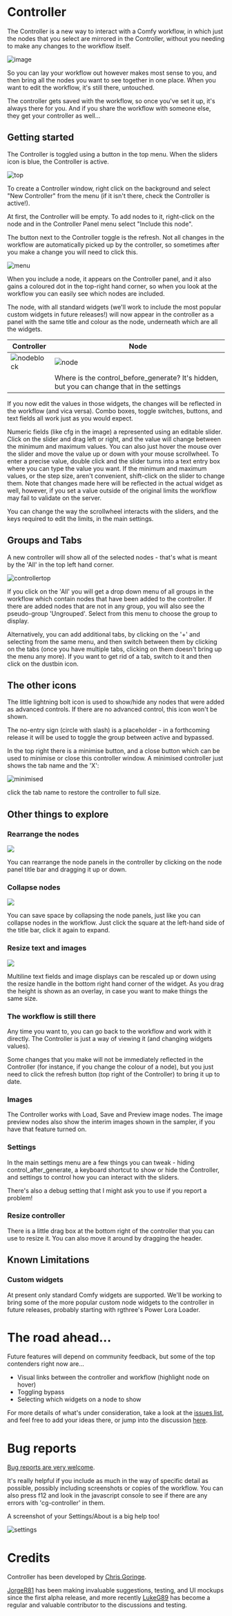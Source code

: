 # Controller

The Controller is a new way to interact with a Comfy workflow, 
in which just the nodes that you select are mirrored in the Controller, 
without you needing to make any changes to the workflow itself.

![image](images/example.png)

So you can lay your workflow out however makes most sense to you, 
and then bring all the nodes you want to see together in one place.
When you want to edit the workflow, it's still there, untouched.

The controller gets saved with the workflow, so once you've set it up, it's always there for you.
And if you share the workflow with someone else, they get your controller as well...

## Getting started

The Controller is toggled using a button in the top menu. When the sliders icon is blue, the Controller is active.

![top](images/top.png)

To create a Controller window, right click on the background and select "New Controller" from the menu (if it isn't there, check the Controller is active!).

At first, the Controller will be empty. To add nodes to it, right-click on the node and in the Controller Panel menu select "Include this node".

The button next to the Controller toggle is the refresh. Not all changes in the workflow are automatically picked up by the controller, 
so sometimes after you make a change you will need to click this.

![menu](images/menu.png)

When you include a node, it appears on the Controller panel, and it also gains a coloured dot in the top-right hand corner, 
so when you look at the workflow you can easily see which nodes are included.

The node, with all standard widgets (we'll work to include the most popular custom widgets in future releases!) will now appear in the controller
as a panel with the same title and colour as the node, underneath which are all the widgets. 

|Controller|Node|
|-|-|
|![nodeblock](images/nodeblock.png)|![node](images/ksampler.png)|
||Where is the control_before_generate? It's hidden, but you can change that in the settings|

If you now edit the values in those widgets, the changes will be reflected in the workflow (and vica versa). 
Combo boxes, toggle switches, buttons, and text fields all work just as you would expect. 

Numeric fields (like cfg in the image) a represented using an editable slider. 
Click on the slider and drag left or right, and the value will change between the minimum and maximum values.
You can also just hover the mouse over the slider and move the value up or down with your mouse scrollwheel.
To enter a precise value, double click and the slider turns into a text entry box where you can type the value you want.
If the minimum and maximum values, or the step size, aren't convenient, shift-click on the slider to change them. 
Note that changes made here will be reflected in the actual widget as well, however, if you set a value outside 
of the original limits the workflow may fail to validate on the server.

You can change the way the scrollwheel interacts with the sliders, and the keys required to edit the limits, in the main settings.

## Groups and Tabs

A new controller will show all of the selected nodes - that's what is meant by the 'All' in the top left hand corner.

![controllertop](images/controllertop.png)

If you click on the 'All' you will get a drop down menu of all groups in the workflow 
which contain nodes that have been added to the controller. If there are added nodes that
are not in any group, you will also see the pseudo-group 'Ungrouped'. 
Select from this menu to choose the group to display.

Alternatively, you can add additional tabs, by clicking on the '+' and selecting from the same menu,
and then switch between them by clicking on the tabs (once you have multiple tabs, clicking on them
doesn't bring up the menu any more). If you want to get rid of a tab, switch to it and then click on the dustbin icon.

## The other icons

The little lightning bolt icon is used to show/hide any nodes that were added as advanced controls. 
If there are no advanced control, this icon won't be shown.

The no-entry sign (circle with slash) is a placeholder - in a forthcoming release it will be
used to toggle the group between active and bypassed.

In the top right there is a minimise button, and a close button which can be used to minimise or close
this controller window. A minimised controller just shows the tab name and the 'X':

![minimised](images/minimised.png)

click the tab name to restore the controller to full size.

## Other things to explore

### Rearrange the nodes

<img src="images/drag.png" style="padding-right:8px;"/>

You can rearrange the node panels in the controller by clicking on the node panel title bar and dragging it up or down.

### Collapse nodes

<img src="images/collapse.png" style="padding-right:8px;"/>

You can save space by collapsing the node panels, just like you can collapse nodes in the workflow. Just click the square
at the left-hand side of the title bar, click it again to expand.

### Resize text and images

<img src="images/resize.png" style="padding-right:8px;"/>

Multiline text fields and image displays can be rescaled up or down using the resize handle in the bottom right hand corner of the widget.
As you drag the height is shown as an overlay, in case you want to make things the same size.

### The workflow is still there

Any time you want to, you can go back to the workflow and work with it directly. 
The Controller is just a way of viewing it (and changing widgets values).

Some changes that you make will not be immediately reflected in the Controller (for instance, if you change the colour of a node), 
but you just need to click the refresh button (top right of the Controller) to bring it up to date.

### Images

The Controller works with Load, Save and Preview image nodes. The image preview nodes also show the interim images shown in the sampler, if you
have that feature turned on.

### Settings

In the main settings menu are a few things you can tweak - hiding control_after_generate, a keyboard shortcut to show or hide the Controller,
and settings to control how you can interact with the sliders.

There's also a debug setting that I might ask you to use if you report a problem!

### Resize controller

There is a little drag box at the bottom right of the controller that you can use to resize it. 
You can also move it around by dragging the header.

## Known Limitations

### Custom widgets

At present only standard Comfy widgets are supported. We'll be working to bring some of the more popular custom node widgets to the controller
in future releases, probably starting with rgthree's Power Lora Loader.


# The road ahead...

Future features will depend on community feedback, but some of the top contenders right now are...

- Visual links between the controller and workflow (highlight node on hover)
- Toggling bypass 
- Selecting which widgets on a node to show

For more details of what's under consideration, take a look at the [issues list](https://github.com/chrisgoringe/cg-controller/issues), 
and feel free to add your ideas there, or 
jump into the discussion [here](https://github.com/chrisgoringe/cg-controller/discussions/210).

# Bug reports

[Bug reports are very welcome](https://github.com/chrisgoringe/cg-controller/issues). 

It's really helpful if you include as much in the way of specific detail as possible, possibly including screenshots or copies of the workflow.
You can also press f12 and look in the javascript console to see if there are any errors with 'cg-controller' in them.

A screenshot of your Settings/About is a big help too!

![settings](images/settings.png)

# Credits

Controller has been developed by [Chris Goringe](https://github.com/chrisgoringe). 

[JorgeR81](https://github.com/JorgeR81) has been making invaluable suggestions, testing, and UI mockups since the first alpha release, and more recently [LukeG89](https://github.com/LukeG89) has become a regular and valuable contributor to the discussions and testing.